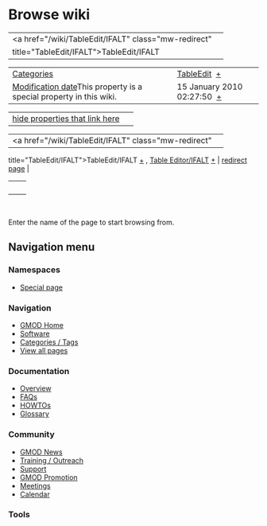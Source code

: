 



<span id="top"></span>




# <span dir="auto">Browse wiki</span>






|                                                     |     |
|-----------------------------------------------------|-----|
| <a href="/wiki/TableEdit/IFALT" class="mw-redirect" 
 title="TableEdit/IFALT">TableEdit/IFALT</a>          |     |

|  |  |
|----|----|
| [Categories](/wiki/Special%3ACategories "Special%3ACategories") | <span class="smwb-value">[TableEdit](/wiki/Category%3ATableEdit "Category%3ATableEdit")  <span class="smwsearch">[+](/wiki/Special%3ASearchByProperty/TableEdit "Special%3ASearchByProperty/TableEdit")</span></span> |
| <span class="smw-highlighter" data-type="1" state="inline" data-title="Property"><span class="smwbuiltin">[Modification date](/wiki/Property:Modification_date "Property:Modification date")</span><span class="smwttcontent">This property is a special property in this wiki.</span></span> | <span class="smwb-value">15 January 2010 02:27:50  <span class="smwsearch">[+](/wiki/Special%3ASearchByProperty/Modification-20date/15-20January-202010-2002:27:50 "Special%3ASearchByProperty/Modification-20date/15-20January-202010-2002:27:50")</span></span> |

<span id="smw_browse_incoming"></span>

|  |  |
|----|----|
| [hide properties that link here](/mediawiki/index.php?title=Special:Browse&offset=0&dir=out&article=TableEdit%2FIFALT)  |  |

|  |  |
|----|----|
| <span class="smwb-ivalue"><a href="/wiki/TableEdit/IFALT" class="mw-redirect"
title="TableEdit/IFALT">TableEdit/IFALT</a> <span class="smwbrowse">[+](/wiki/Special%3ABrowse/TableEdit-2FIFALT "Special%3ABrowse/TableEdit-2FIFALT")</span></span> , <span class="smwb-ivalue"><a href="/wiki/Table_Editor/IFALT" class="mw-redirect"
title="Table Editor/IFALT">Table Editor/IFALT</a> <span class="smwbrowse">[+](/wiki/Special%3ABrowse/Table-20Editor-2FIFALT "Special%3ABrowse/Table-20Editor-2FIFALT")</span></span> | [redirect page](/wiki/Special:ListRedirects "Special:ListRedirects") |

|     |     |
|-----|-----|
|     |     |

 

Enter the name of the page to start browsing from.  








## Navigation menu



### Namespaces

- <span id="ca-nstab-special">[Special
  page](/wiki/Special%3ABrowse/TableEdit-2FIFALT "This is a special page, you cannot edit the page itself")</span>






### Navigation



- <span id="n-GMOD-Home">[GMOD Home](/wiki/Main_Page)</span>
- <span id="n-Software">[Software](/wiki/GMOD_Components)</span>
- <span id="n-Categories-.2F-Tags">[Categories /
  Tags](/wiki/Categories)</span>
- <span id="n-View-all-pages">[View all
  pages](/wiki/Special:AllPages)</span>




### Documentation



- <span id="n-Overview">[Overview](/wiki/Overview)</span>
- <span id="n-FAQs">[FAQs](/wiki/Category%3AFAQ)</span>
- <span id="n-HOWTOs">[HOWTOs](/wiki/Category%3AHOWTO)</span>
- <span id="n-Glossary">[Glossary](/wiki/Glossary)</span>




### Community



- <span id="n-GMOD-News">[GMOD News](/wiki/GMOD_News)</span>
- <span id="n-Training-.2F-Outreach">[Training /
  Outreach](/wiki/Training_and_Outreach)</span>
- <span id="n-Support">[Support](/wiki/Support)</span>
- <span id="n-GMOD-Promotion">[GMOD
  Promotion](/wiki/GMOD_Promotion)</span>
- <span id="n-Meetings">[Meetings](/wiki/Meetings)</span>
- <span id="n-Calendar">[Calendar](/wiki/Calendar)</span>




### Tools












<!-- -->




